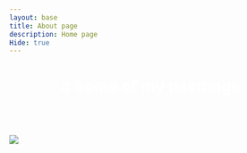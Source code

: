 ```yaml
---
layout: base
title: About page
description: Home page 
Hide: true
---
```

<h1 style= "color:white;text-align:center"> # Some of my paintings </h1>
<br><br><br>

<img src="/tanay2452/images/my-painting.png">
